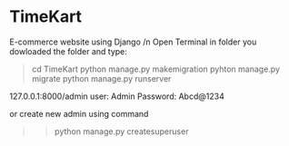 # TimeKart
E-commerce website using Django
/n
Open Terminal in folder you dowloaded the folder and type:
>cd TimeKart
>python manage.py makemigration
>pyhton manage.py migrate
>python manage.py runserver

127.0.0.1:8000/admin
user: Admin
Password: Abcd@1234

or create new admin using command
>>python manage.py createsuperuser
